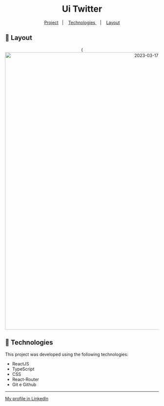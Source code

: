 <h1 align="center"> Ui Twitter </h1>

<p align="center">
  <a href="#-project">Project</a>&nbsp;&nbsp;&nbsp;|&nbsp;&nbsp;&nbsp;
  <a href="#-tecnologias"> Technologies </a>&nbsp;&nbsp;&nbsp;|&nbsp;&nbsp;&nbsp;
  <a href="#-layout">Layout</a>
</p>

## 🔖 Layout

<p align="center">
(<img width="910" alt="2023-03-17" src="https://user-images.githubusercontent.com/122055576/226391721-e1ab0ceb-33e7-4c5b-be42-e9608e5721f4.png">
</p>


## 🚀 Technologies

This project was developed using the following technologies:

- ReactJS
- TypeScript
- CSS
- React-Router
- Git e Github

---

[My profile in Linkedln](https://www.linkedin.com/in/felipenobrg)
